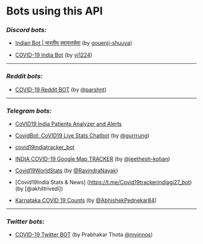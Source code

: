 # Bots using this API

### _Discord bots:_

- [Indian Bot | भारतीय स्वायत्तसेवा](https://discord.com/oauth2/authorize?scope=bot&client_id=583897295267954697&permissions=1342565446) (by [gouenji-shuuya](https://github.com/gouenji-shuuya))

- [COVID-19 India Bot](https://discordapp.com/oauth2/authorize?&client_id=723409740083757166&scope=bot&permissions=8) (by [vj1224](https://github.com/VJ1224))

---

### _Reddit bots:_

- [COVID-19 Reddit BOT](https://github.com/parshnt/covid-19-bot) (by [@parshnt](https://github.com/parshnt))

---

### _Telegram bots:_

- [CoVID19 India Patients Analyzer and Alerts](https://github.com/xsreality/covid19)

- [CovidBot: CoVID19 Live Stats Chatbot](https://github.com/Tele-Bots/CovidBot) (by [@gurrrung](https://github.com/gurrrung))

- [covid19indiatracker_bot](https://github.com/cibinjoseph/covid19indiatracker_bot)

- [INDIA COVID-19 Google Map TRACKER](https://goo.gl/maps/U32Ex1gWQxmc6Aot8) (by [@jeethesh-kotian](https://github.com/jeethesh-kotian))

- [Covid19WorldStats](https://github.com/ravindraten/Covid19WorldStats) (by [@RavindraNayak](https://github.com/ravindraten))

- [Covid19India Stats & News] (https://t.me/Covid19trackerindiagj27_bot) (by [@akhiltrivedi])

- [Karnataka COVID 19 Counts](https://t.me/KarCovid19Bot) (by [@AbhishekPednekar84](https://github.com/AbhishekPednekar84/covid19-kar-bot))

---

### _Twitter bots:_

- [COVID-19 Twitter BOT](https://twitter.com/covidapp_in) (by Prabhakar Thota [@myinnos](https://github.com/myinnos))
